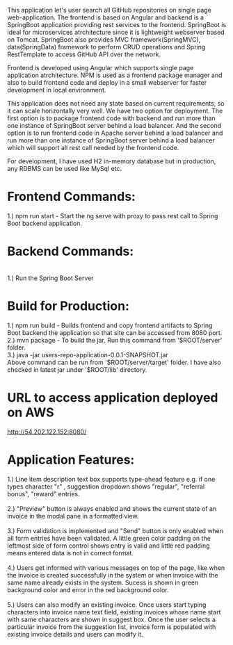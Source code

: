 This application let's user search all GitHub repositories on single page web-application. 
The frontend is based on Angular and backend is a SpringBoot application providing rest 
services to the frontend. SpringBoot is ideal for microservices atrchitecture since it is 
lightweight webserver based on Tomcat. SpringBoot also provides MVC framework(SpringMVC), 
data(SpringData) framework to perform CRUD operations and Spring RestTemplate to access 
GitHub API over the network.

Frontend is developed using Angular which supports single page application atrchitecture. 
NPM is used as a frontend package manager and also to build frontend code and deploy in a 
small webserver for faster development in local environment.

This application does not need any state based on current requirements, so it can scale 
horizontally very well. We have two option for deployment. The first option is to package
frontend code with backend and run more than one instance of SpringBoot server behind a load balancer. 
And the second option is to run frontend code in Apache server behind a load balancer and 
run more than one instance of SpringBoot server behind a load balancer which will support 
all rest call needed by the frontend code.  

For development, I
have used H2 in-memory database but in production, any RDBMS can be used like MySql etc.

<h1>Frontend Commands:</h1>

1.) npm run start - Start the ng serve with proxy to pass rest call to Spring Boot
 backend application.
 
<h1>Backend Commands:</h1>
<br/>
1.) Run the Spring Boot Server 


<h1>Build for Production:</h1>
1.) npm run build - Builds frontend and copy frontend artifacts to Spring Boot backend
 the application so that site can be accessed from 8080 port.
<br/>
2.) mvn package - To build the jar. Run this command from '$ROOT/server' folder.
<br/>
3.) java -jar users-repo-application-0.0.1-SNAPSHOT.jar
<br/> 
Above command can be run from '$ROOT/server/target' folder. I have also checked in latest jar under '$ROOT/lib' directory.

<h1>URL to access application deployed on AWS</h1>
<a href='http://54.202.122.152:8080/'>http://54.202.122.152:8080/</a>


<h1>Application Features:</h1>
1.) Line item description text box supports type-ahead feature e.g.  if one types character "r" , 
suggestion dropdown shows "regular", "referral bonus", "reward" entries.
<br/>
<br/>
2.) "Preview" button is always enabled and shows the current state of an invoice in the modal pane in a formatted view.
<br/>
<br/>
3.) Form validation is implemented and "Send" button is only enabled when all form entries have been validated. A little green color padding on the leftmost side of form control shows entry is valid and little red padding means entered data is not in correct format.
<br/>
<br/>
4.) Users get informed with various messages on top of the page, like when the invoice is created successfully in the system or
when invoice with the same name already exists in the system. Sucess is shown in green background color and error in the red background color.
<br/>
<br/>
5.) Users can also modify an existing invoice. Once users start typing characters into invoice name text field, existing invoices
whose name start with same characters are shown in suggest box. Once the user selects a particular invoice from the suggestion list, invoice
form is populated with existing invoice details and users can modify it.

 